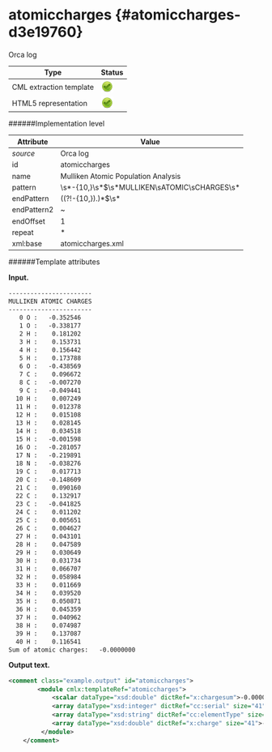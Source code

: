 # atomiccharges {#atomiccharges-d3e19760}

Orca log

| Type                                                                                                                                                | Status                                                                                                                                              |
|----|----|
| CML extraction template                                                                                                                             | ![](/imgs/Total.png)                                                                                                                                |
| HTML5 representation                                                                                                                                | ![](/imgs/Total.png)                                                                                                                                |

######Implementation level

| Attribute                                                                                                                                           | Value                                                                                                                                               |
|----|----|
| *source*                                                                                                                                            | Orca log                                                                                                                                            |
| id                                                                                                                                                  | atomiccharges                                                                                                                                       |
| name                                                                                                                                                | Mulliken Atomic Population Analysis                                                                                                                 |
| pattern                                                                                                                                             | \\s\*-{10,}\\s\*\$\\s\*MULLIKEN\\sATOMIC\\sCHARGES\\s\*                                                                                             |
| endPattern                                                                                                                                          | ((?!-{10,}).)\*\$\\s\*                                                                                                                              |
| endPattern2                                                                                                                                         | \~                                                                                                                                                  |
| endOffset                                                                                                                                           | 1                                                                                                                                                   |
| repeat                                                                                                                                              | \*                                                                                                                                                  |
| xml:base                                                                                                                                            | atomiccharges.xml                                                                                                                                   |

######Template attributes

**Input.**

    -----------------------
    MULLIKEN ATOMIC CHARGES
    -----------------------
       0 O :   -0.352546
       1 O :   -0.338177
       2 H :    0.181202
       3 H :    0.153731
       4 H :    0.156442
       5 H :    0.173788
       6 O :   -0.438569
       7 C :    0.096672
       8 C :   -0.007270
       9 C :   -0.049441
      10 H :    0.007249
      11 H :    0.012378
      12 H :    0.015108
      13 H :    0.028145
      14 H :    0.034518
      15 H :   -0.001598
      16 O :   -0.281057
      17 N :   -0.219891
      18 N :   -0.038276
      19 C :    0.017713
      20 C :   -0.148609
      21 C :    0.090160
      22 C :    0.132917
      23 C :   -0.041825
      24 C :    0.011202
      25 C :    0.005651
      26 C :    0.004627
      27 H :    0.043101
      28 H :    0.047589
      29 H :    0.030649
      30 H :    0.031734
      31 H :    0.066707
      32 H :    0.058984
      33 H :    0.011669
      34 H :    0.039520
      35 H :    0.050871
      36 H :    0.045359
      37 H :    0.040962
      38 H :    0.074987
      39 H :    0.137087
      40 H :    0.116541
    Sum of atomic charges:   -0.0000000 

        

**Output text.**

```xml
<comment class="example.output" id="atomiccharges">
        <module cmlx:templateRef="atomiccharges">
            <scalar dataType="xsd:double" dictRef="x:chargesum">-0.0000000</scalar>
            <array dataType="xsd:integer" dictRef="cc:serial" size="41">0 1 2 3 4 5 6 7 8 9 10 11 12 13 14 15 16 17 18 19 20 21 22 23 24 25 26 27 28 29 30 31 32 33 34 35 36 37 38 39 40</array>
            <array dataType="xsd:string" dictRef="cc:elementType" size="41">O O H H H H O C C C H H H H H H O N N C C C C C C C C H H H H H H H H H H H H H H</array>
            <array dataType="xsd:double" dictRef="x:charge" size="41">-0.352546 -0.338177 0.181202 0.153731 0.156442 0.173788 -0.438569 0.096672 -0.007270 -0.049441 0.007249 0.012378 0.015108 0.028145 0.034518 -0.001598 -0.281057 -0.219891 -0.038276 0.017713 -0.148609 0.090160 0.132917 -0.041825 0.011202 0.005651 0.004627 0.043101 0.047589 0.030649 0.031734 0.066707 0.058984 0.011669 0.039520 0.050871 0.045359 0.040962 0.074987 0.137087 0.116541</array>
         </module>
    </comment>
```
